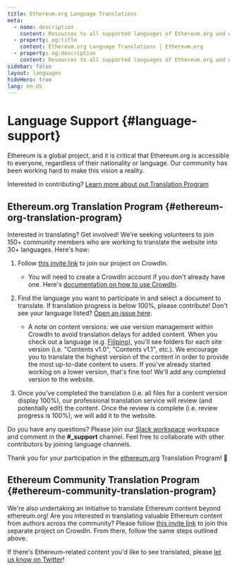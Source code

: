 ```yaml
---
title: Ethereum.org Language Translations
meta:
  - name: description
    content: Resources to all supported languages of Ethereum.org and ways to get involved as a translator.
  - property: og:title
    content: Ethereum.org Language Translations | Ethereum.org
  - property: og:description
    content: Resources to all supported languages of Ethereum.org and ways to get involved as a translator.
sidebar: false
layout: languages
hideHero: true
lang: en-US
---
```


<div class="languages-page">

  <div class="languages-content-section">

# Language Support {#language-support}

Ethereum is a global project, and it is critical that Ethereum.org is accessible to everyone, regardless of their nationality or language. Our community has been working hard to make this vision a reality.

Interested in contributing? [Learn more about out Translation Program](/languages/#ethereum-org-translation-program)

  </div>

  <LanguagesPage />

  <div class="languages-content-section">

## Ethereum.org Translation Program {#ethereum-org-translation-program}

Interested in translating? Get involved! We're seeking volunteers to join 150+ community members who are working to translate the website into 30+ languages. Here's how:

1. Follow [this invite link](https://crowdin.com/project/ethereumfoundation/invite) to join our project on CrowdIn.

   - You will need to create a CrowdIn account if you don't already have one. Here's [documentation on how to use CrowdIn](https://support.crowdin.com/online-editor/).

2. Find the language you want to participate in and select a document to translate. If translation progress is below 100%, please contribute! Don't see your language listed? [Open an issue here](https://github.com/ethereum/ethereum-org-website/issues/new/choose).

   - A note on content versions: we use version management within CrowdIn to avoid translation delays for added content. When you check out a language (e.g. [Filipino](https://crowdin.com/project/ethereumfoundation/fil#)), you'll see folders for each site version (i.e. "Contents v1.0", "Contents v1.1", etc.). We encourage you to translate the highest version of the content in order to provide the most up-to-date content to users. If you've already started working on a lower version, that's fine too! We'll add any completed version to the website.

3. Once you've completed the translation (i.e. all files for a content version display 100%), our professional translation service will review (and potentially edit) the content. Once the review is complete (i.e. review progress is 100%), we will add it to the website.

Do you have any questions? Please join our [Slack workspace](https://join.slack.com/t/ethtranslation/shared_invite/enQtOTc2MTA3OTE4NjMwLTc0OWFhYmY2ZjY4MWYzODdiMTBjOGMyNWU0MDJkNWRkNDFlNzg0NjZlNTUwMWQxM2E5MTFjMWJhMDU2Y2M3OWI) workspace and comment in the **#\_support** channel. Feel free to collaborate with other contributors by joining language channels.

Thank you for your participation in the [ethereum.org](/) Translation Program! 🦄

## Ethereum Community Translation Program {#ethereum-community-translation-program}

We're also undertaking an initiative to translate Ethereum content beyond ethereum.org! Are you interested in translating valuable Ethereum content from authors across the community? Please follow [this invite link](https://crowdin.com/project/contents-translation/invite) to join this separate project on CrowdIn. From there, follow the same steps outlined above.

If there's Ethereum-related content you'd like to see translated, please [let us know on Twitter](https://twitter.com/ethdotorg)!

  </div>
    
</div>
